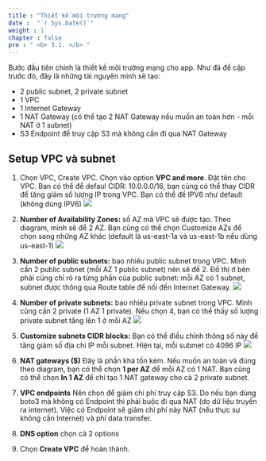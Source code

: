 ```yaml
---
title : "Thiết kế môi trường mạng"
date :  "`r Sys.Date()`" 
weight : 1 
chapter : false
pre : " <b> 3.1. </b> "
---
```


Bước đầu tiên chính là thiết kế môi trường mạng cho app. Như đã để cập trước đó, đây là những tài nguyên mình sẽ tạo:
 - 2 public subnet, 2 private subnet
 - 1 VPC
 - 1 Internet Gateway
 - 1 NAT Gateway (có thể tạo 2 NAT Gateway nếu muốn an toàn hơn - mỗi NAT ở 1 subnet)
 - S3 Endpoint để truy cập S3 mà không cần đi qua NAT Gateway

## Setup VPC và subnet

1. Chọn VPC, Create VPC. Chọn vào option **VPC and more**. Đặt tên cho VPC. Bạn có thể để defaul CIDR: 10.0.0.0/16, bạn cũng có thể thay CIDR để tăng giảm số lượng IP trong VPC. Bạn có thể để IPV6 như default (không dùng IPV6)
![](/images/2023-07-09-19-21-49.png)

1. **Number of Availability Zones:** số AZ mà VPC sẽ được tạo. Theo diagram, mình sẽ để 2 AZ. Bạn cũng có thể chọn Customize AZs để chọn sang những AZ khác (default là us-east-1a và us-east-1b nếu dùng us-east-1)
![](/images/2023-07-09-19-30-53.png)

1. **Number of public subnets:** bao nhiêu public subnet trong VPC. Mình cần 2 public subnet (mỗi AZ 1 public subnet) nên sẽ để 2. Đồ thị ở bên phải cũng chỉ rõ ra từng phần của public subnet: mỗi AZ có 1 subnet, subnet được thông qua Route table để nối đến Internet Gateway.
![](/images/2023-07-09-19-33-45.png)

1. **Number of private subnets:** bao nhiêu private subnet trong VPC. Mình cũng cần 2 private (1 AZ 1 private). Nếu chọn 4, bạn có thể thấy số lượng private subnet tăng lên 1 ở mỗi AZ 
![](/images/2023-07-09-19-36-30.png)

1. **Customize subnets CIDR blocks:** Bạn có thể điều chỉnh thông số này để tăng giảm số địa chỉ IP mỗi subnet. Hiện tại, mỗi submet có 4096 IP
![](/images/2023-07-09-19-39-17.png)

1. **NAT gateways ($)** Đây là phần khá tốn kém. Nếu muốn an toàn và đúng theo diagram, bạn có thể chọn **1 per AZ** để mỗi AZ có 1 NAT. Bạn cũng có thể chọn **In 1 AZ** để chỉ tạo 1 NAT gateway cho cả 2 private subnet.

2. **VPC endpoints** Nên chọn để giảm chi phí truy cập S3. Do nếu bạn dùng boto3 mà không có Endpoint thì phải buộc đi qua NAT (do dữ liệu truyền ra internet). Việc có Endpoint sẽ giảm chi phí này NAT (nếu thực sự không cần Internet) và phí data transfer.

3. **DNS option** chọn cả 2 options

4.  Chọn **Create VPC** để hoàn thành.



